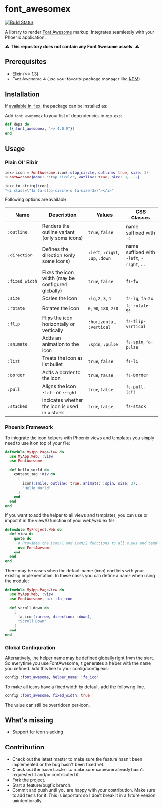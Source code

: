 # font_awesomex

[![Build Status](https://travis-ci.org/tlux/font_awesomex.svg?branch=master)](https://travis-ci.org/tlux/font_awesomex)

A library to render [Font Awesome](http://fontawesome.io/) markup.
Integrates seamlessly with your [Phoenix](http://phoenixframework.org)
application.

:warning: **This repository does not contain any Font Awesome assets.** :warning:

## Prerequisites

* Elixir (>= 1.3)
* Font Awesome 4 (use your favorite package manager like [NPM](https://www.npmjs.com/package/font-awesome))

## Installation

If [available in Hex](https://hex.pm/docs/publish), the package can be installed
as:

Add `font_awesomex` to your list of dependencies in `mix.exs`:

```elixir
def deps do
  [{:font_awesomex, "~> 4.0.0"}]
end
```

## Usage

### Plain Ol' Elixir

```elixir
iex> icon = FontAwesome.icon(:stop_circle, outline: true, size: 3)
%FontAwesome{name: "stop-circle", outline: true, size: 3, ...}

iex> to_string(icon)
"<i class=\"fa fa-stop-circle-o fa-size-3x\"></i>"
```

Following options are available:

| Name           | Description                                       | Values                     | CSS Classes           |
| -------------- | --------------------------------------------------|----------------------------|-----------------------|
| `:outline`     | Renders the outline variant (only some icons)                       | `true`, `false`            | name suffixed with `-o`      |
| `:direction`   | Defines the direction (only some icons)           | `:left`, `:right`, `:up`, `:down` | name suffixed with `-left`, `-right`, ...
| `:fixed_width` | Fixes the icon width (may be configured globally) | `true`, `false`            | `fa-fw`               |
| `:size`        | Scales the icon                                   | `:lg`, `2`, `3`, `4`       | `fa-lg`, `fa-2x`      |
| `:rotate`      | Rotates the icon                                  | `0`, `90`, `180`, `270`    | `fa-rotate-90`        |
| `:flip`        | Flips the icon horizontally or vertically         | `:horizontal`, `:vertical` | `fa-flip-vertical`    |
| `:animate`     | Adds an animation to the icon                     | `:spin`, `:pulse`          | `fa-spin`, `fa-pulse` |
| `:list`        | Treats the icon as list bullet                    | `true`, `false`            | `fa-li`               |
| `:border`      | Adds a border to the icon                         | `true`, `false`            | `fa-border`           |
| `:pull`        | Aligns the icon `:left` or `:right`               | `true`, `false`            | `fa-pull-left`        |
| `:stacked`     | Indicates whether the icon is used in a stack     | `true`, `false`            | `fa-stack`            |

### Phoenix Framework

To integrate the icon helpers with Phoenix views and templates you simply need
to use it on top of your file:


```elixir
defmodule MyApp.PageView do
  use MyApp.Web, :view
  use FontAwesome

  def hello_world do
    content_tag :div do
      [
        icon(:smile, outline: true, animate: :spin, size: 3),
        "Hello World"
      ]
    end
  end
end
```

If you want to add the helper to all views and templates, you can use or import
it in the view/0 function of your web/web.ex file:


```elixir
defmodule MyProject.Web do
  def view do
    quote do
      # Provides the icon/1 and icon/2 functions to all views and templates
      use FontAwesome
    end
  end
end
```

There may be cases when the default name (icon) conflicts with your existing
implementation. In these cases you can define a name when using the module:

```elixir
defmodule MyApp.PageView do
  use MyApp.Web, :view
  use FontAwesome, as: :fa_icon

  def scroll_down do
    [
      fa_icon(:arrow, direction: :down),
      "Scroll Down"
    ]
  end
end
```

### Global Configuration

Alternatively, the helper name may be defined globally right from the start.
So everytime you use FontAwesome, it generates a helper with the name you
defined. Add this line to your config/config.exs:

```elixir
config :font_awesome, helper_name: :fa_icon
```

To make all icons have a fixed width by default, add the following line.

```elixir
config :font_awesome, fixed_width: true
```

The value can still be overridden per-icon.

## What's missing

* Support for icon stacking

## Contribution

* Check out the latest master to make sure the feature hasn't been implemented
  or the bug hasn't been fixed yet.
* Check out the issue tracker to make sure someone already hasn't requested it
  and/or contributed it.
* Fork the project.
* Start a feature/bugfix branch.
* Commit and push until you are happy with your contribution. Make sure to add
  tests for it. This is important so I don't break it in a future version
  unintentionally.
